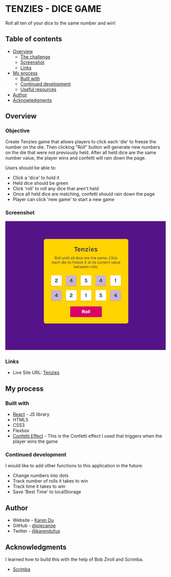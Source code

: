# TENZIES - DICE GAME

Roll all ten of your dice to the same number and win!

## Table of contents

- [Overview](#overview)
  - [The challenge](#the-challenge)
  - [Screenshot](#screenshot)
  - [Links](#links)
- [My process](#my-process)
  - [Built with](#built-with)
  - [Continued development](#continued-development)
  - [Useful resources](#useful-resources)
- [Author](#author)
- [Acknowledgments](#acknowledgments)

## Overview

### Objective

Create Tenzies game that allows players to click each 'die' to freeze the number on the die. Then clicking "Roll" button will generate new numbers on the die that were not previously held. After all held dice are the same number value, the player wins and confetti will rain down the page.

Users should be able to:

- Click a 'dice' to hold it
- Held dice should be green
- Click 'roll' to roll any dice that aren't held
- Once all held dice are matching, confetti should rain down the page
- Player can click 'new game' to start a new game

### Screenshot

![](./screenshots/tenzies_screenshot.png)


### Links

- Live Site URL: [Tenzies](https://tenzies-online.netlify.app)

## My process

### Built with

- [React](https://reactjs.org/) - JS library
- HTML5
- CSS3
- Flexbox
- [Confetti Effect](https://github.com/alampros/react-confetti?tab=readme-ov-file#readme) - This is the Confetti effect I used that triggers when the player wins the game

### Continued development

I would like to add other functions to this application in the future:
- Change numbers into dots
- Track number of rolls it takes to win
- Track time it takes to win
- Save 'Best Time' to localStorage

## Author

- Website - [Karen Du](https://karendu.netlify.app)
- GitHub - [@piecanoe](https://github.com/piecanoe)
- Twitter - [@karendufus](https://www.twitter.com/karendufus)

## Acknowledgments

I learned how to build this with the help of Bob Ziroll and Scrimba.
- [Scrimba](https://scrimba.com/learn/learnreact)
